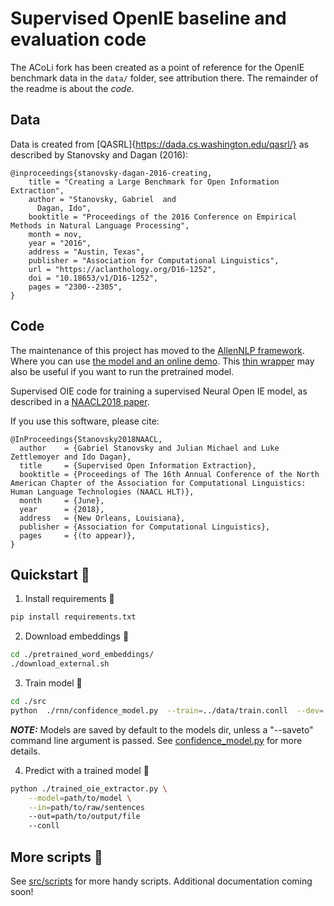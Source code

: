 # Supervised OpenIE baseline and evaluation code

The ACoLi fork has been created as a point of reference for the OpenIE benchmark data in the `data/` folder, see attribution there. The remainder of the readme is about the *code*.

## Data

Data is created from [QASRL]{https://dada.cs.washington.edu/qasrl/} as described by Stanovsky and Dagan (2016):

    @inproceedings{stanovsky-dagan-2016-creating,
        title = "Creating a Large Benchmark for Open Information Extraction",
        author = "Stanovsky, Gabriel  and
          Dagan, Ido",
        booktitle = "Proceedings of the 2016 Conference on Empirical Methods in Natural Language Processing",
        month = nov,
        year = "2016",
        address = "Austin, Texas",
        publisher = "Association for Computational Linguistics",
        url = "https://aclanthology.org/D16-1252",
        doi = "10.18653/v1/D16-1252",
        pages = "2300--2305",
    }

## Code 

The maintenance of this project has moved to the [AllenNLP framework](https://allennlp.org/). <br>
Where you can use [the model and an online demo](http://demo.allennlp.org/open-information-extraction).
This [thin wrapper](https://github.com/gabrielStanovsky/supervised_oie_wrapper) may also be useful if you want to run the pretrained model.

Supervised OIE code for training a supervised Neural Open IE model, as described in a [NAACL2018 paper](https://gabrielstanovsky.github.io/assets/papers/naacl18long/paper.pdf).<br>

If you use this software, please cite:
```
@InProceedings{Stanovsky2018NAACL,
  author    = {Gabriel Stanovsky and Julian Michael and Luke Zettlemoyer and Ido Dagan},
  title     = {Supervised Open Information Extraction},
  booktitle = {Proceedings of The 16th Annual Conference of the North American Chapter of the Association for Computational Linguistics: Human Language Technologies (NAACL HLT)},
  month     = {June},
  year      = {2018},
  address   = {New Orleans, Louisiana},
  publisher = {Association for Computational Linguistics},
  pages     = {(to appear)},
}
```

Quickstart :hatching_chick:
-----------

1. Install requirements :bow:
```bash
pip install requirements.txt
```

2. Download embeddings :walking:
```bash
cd ./pretrained_word_embeddings/
./download_external.sh
```

3. Train model :running:
```bash
cd ./src
python  ./rnn/confidence_model.py  --train=../data/train.conll  --dev=../data/dev.conll  --test=../data/test.conll --load_hyperparams=../hyerparams/confidence.json```
```
***NOTE:*** Models are saved by default to the models dir, unless a "--saveto"
command line argument is passed. See [confidence_model.py](src/rnn/confidence_model.py) for more details. 

4. Predict with a trained model :clap:
```bash
python ./trained_oie_extractor.py \
    --model=path/to/model \
    --in=path/to/raw/sentences
    --out=path/to/output/file
    --conll
```

More scripts :bicyclist:
------------

See [src/scripts](src/scripts) for more handy scripts. Additional documentation coming soon!

